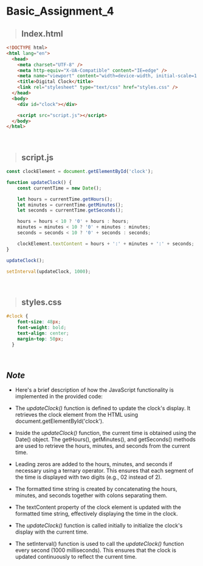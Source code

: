 # Basic_Assignment_4
>## Index.html
```HTML
<!DOCTYPE html>
<html lang="en">
  <head>
    <meta charset="UTF-8" />
    <meta http-equiv="X-UA-Compatible" content="IE=edge" />
    <meta name="viewport" content="width=device-width, initial-scale=1.0" />
    <title>Digital Clock</title>
    <link rel="stylesheet" type="text/css" href="styles.css" />
  </head>
  <body>
    <div id="clock"></div>

    <script src="script.js"></script>
  </body>
</html>

```
<br>

>## script.js
```JavaScript
const clockElement = document.getElementById('clock');

function updateClock() {
    const currentTime = new Date();

    let hours = currentTime.getHours();
    let minutes = currentTime.getMinutes();
    let seconds = currentTime.getSeconds();

    hours = hours < 10 ? '0' + hours : hours;
    minutes = minutes < 10 ? '0' + minutes : minutes;
    seconds = seconds < 10 ? '0' + seconds : seconds;

    clockElement.textContent = hours + ':' + minutes + ':' + seconds;
}

updateClock();

setInterval(updateClock, 1000);

```
<br>

>## styles.css
```CSS
#clock {
    font-size: 48px;
    font-weight: bold;
    text-align: center;
    margin-top: 50px;
  } 
```
<br>

## ***Note***
* Here's a brief description of how the JavaScript functionality is implemented in the provided code:

* The *updateClock()* function is defined to update the clock's display. It retrieves the clock element from the HTML using document.getElementById('clock').

* Inside the *updateClock()* function, the current time is obtained using the Date() object. The getHours(), getMinutes(), and getSeconds() methods are used to retrieve the hours, minutes, and seconds from the current time.

* Leading zeros are added to the hours, minutes, and seconds if necessary using a ternary operator. This ensures that each segment of the time is displayed with two digits (e.g., 02 instead of 2).

* The formatted time string is created by concatenating the hours, minutes, and seconds together with colons separating them.

* The textContent property of the clock element is updated with the formatted time string, effectively displaying the time in the clock.

* The *updateClock()* function is called initially to initialize the clock's display with the current time.

* The setInterval() function is used to call the *updateClock()* function every second (1000 milliseconds). This ensures that the clock is updated continuously to reflect the current time.